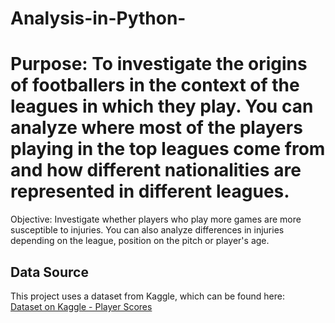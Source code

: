 # Analysis-in-Python-
# Purpose: To investigate the origins of footballers in the context of the leagues in which they play. You can analyze where most of the players playing in the top leagues come from and how different nationalities are represented in different leagues.
Objective: Investigate whether players who play more games are more susceptible to injuries. You can also analyze differences in injuries depending on the league, position on the pitch or player's age.


## Data Source

This project uses a dataset from Kaggle, which can be found here:  
[Dataset on Kaggle - Player Scores](https://www.kaggle.com/datasets/davidcariboo/player-scores)
